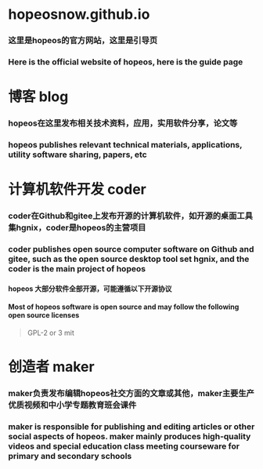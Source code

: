 # hopeosnow.github.io
### 这里是hopeos的官方网站，这里是引导页  

### Here is the official website of hopeos, here is the guide page
# 博客 blog
### hopeos在这里发布相关技术资料，应用，实用软件分享，论文等 
### hopeos publishes relevant technical materials, applications, utility software sharing, papers, etc
# 计算机软件开发 coder
### coder在Github和gitee上发布开源的计算机软件，如开源的桌面工具集hgnix，coder是hopeos的主营项目
### coder publishes open source computer software on Github and gitee, such as the open source desktop tool set hgnix, and the coder is the main project of hopeos
#### hopeos 大部分软件全部开源，可能遵循以下开源协议
#### Most of hopeos software is open source and may follow the following open source licenses
> GPL-2 or 3
> mit
# 创造者 maker
### maker负责发布编辑hopeos社交方面的文章或其他，maker主要生产优质视频和中小学专题教育班会课件
### maker is responsible for publishing and editing articles or other social aspects of hopeos. maker mainly produces high-quality videos and special education class meeting courseware for primary and secondary schools



